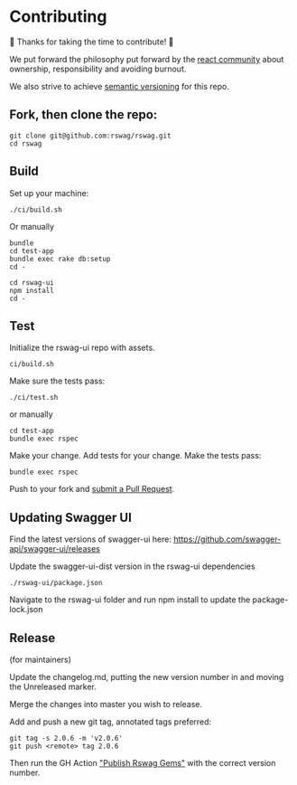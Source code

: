 # Contributing

🎉 Thanks for taking the time to contribute! 🎉

We put forward the philosophy put forward by the [react community](https://reactcommunity.org/) about ownership, responsibility and avoiding burnout.

We also strive to achieve [semantic versioning](https://semver.org/) for this repo.

## Fork, then clone the repo:

```
git clone git@github.com:rswag/rswag.git
cd rswag
```

## Build

Set up your machine:

```
./ci/build.sh
```

Or manually

```
bundle
cd test-app
bundle exec rake db:setup
cd -

cd rswag-ui
npm install
cd -
```

## Test

Initialize the rswag-ui repo with assets.

```
ci/build.sh
```

Make sure the tests pass:

```
./ci/test.sh
```

or manually

```
cd test-app
bundle exec rspec
```

Make your change. Add tests for your change. Make the tests pass:

```
bundle exec rspec
```

Push to your fork and [submit a Pull Request][pr].

[pr]: https://github.com/rswag/rswag/compare/

## Updating Swagger UI

Find the latest versions of swagger-ui here:
https://github.com/swagger-api/swagger-ui/releases

Update the swagger-ui-dist version in the rswag-ui dependencies

```
./rswag-ui/package.json
```

Navigate to the rswag-ui folder and run npm install to update the package-lock.json

## Release

(for maintainers)

Update the changelog.md, putting the new version number in and moving the Unreleased marker.

Merge the changes into master you wish to release.

Add and push a new git tag, annotated tags preferred:

```
git tag -s 2.0.6 -m 'v2.0.6'
git push <remote> tag 2.0.6
```

Then run the GH Action ["Publish Rswag Gems"](https://github.com/rswag/rswag/actions/workflows/deploy-rswag.yml) with the correct version number.
